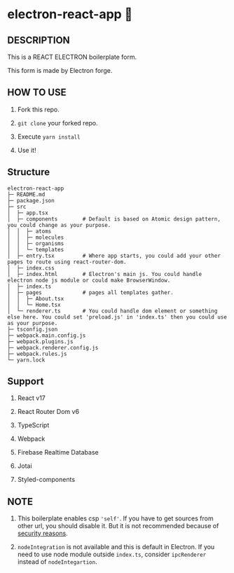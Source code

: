 # electron-react-app :tada:

## DESCRIPTION

This is a REACT ELECTRON boilerplate form.

This form is made by Electron forge.

## HOW TO USE

1. Fork this repo.

2. `git clone` your forked repo.

3. Execute `yarn install`

4. Use it!

## Structure

```tree
electron-react-app
├─ README.md
├─ package.json
├─ src
│  ├─ app.tsx
│  ├─ components        # Default is based on Atomic design pattern, you could change as your purpose.
│  │  ├─ atoms
│  │  ├─ molecules
│  │  ├─ organisms
│  │  └─ templates
│  ├─ entry.tsx         # Where app starts, you could add your other pages to route using react-router-dom.
│  ├─ index.css
│  ├─ index.html        # Electron's main js. You could handle electron node js module or could make BrowserWindow.
│  ├─ index.ts
│  ├─ pages             # pages all templates gather.
│  │  ├─ About.tsx      
│  │  └─ Home.tsx
│  └─ renderer.ts       # You could handle dom element or something else here. You could set 'preload.js' in 'index.ts' then you could use as your purpose.
├─ tsconfig.json
├─ webpack.main.config.js
├─ webpack.plugins.js
├─ webpack.renderer.config.js
├─ webpack.rules.js
└─ yarn.lock

```

## Support

1. React v17

2. React Router Dom v6

3. TypeScript

4. Webpack

5. Firebase Realtime Database

6. Jotai

7. Styled-components

## NOTE

1. This boilerplate enables csp `'self'`. If you have to get sources from other url, you should disable it. But it is not recommended because of [security reasons](https://www.electronjs.org/docs/latest/tutorial/security#7-define-a-content-security-policy).

2. `nodeIntegration` is not available and this is default in Electron. If you need to use node module outside `index.ts`, consider `ipcRenderer` instead of `nodeIntegartion`.
